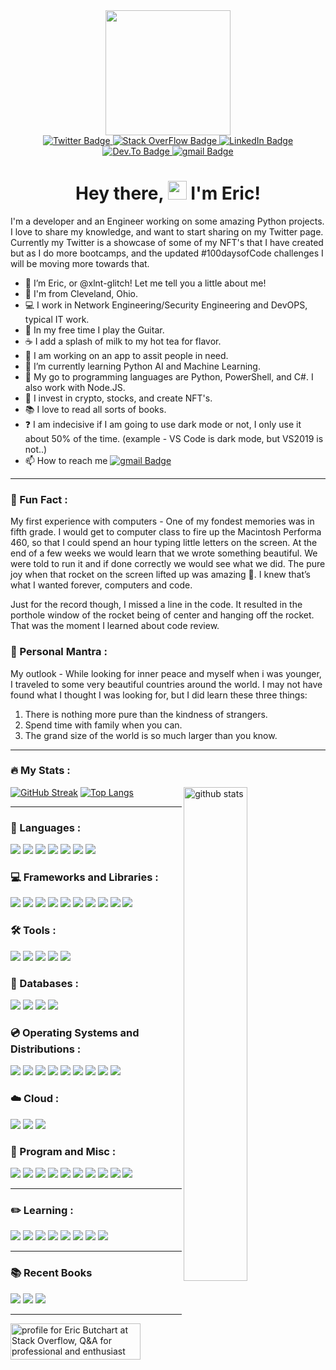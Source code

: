 <div id="header" align="center">
  <img src="https://media0.giphy.com/media/ko7twHhomhk8E/200w.webp?cid=ecf05e47rywule65oqluxe8yjtycog2ok7ctoga3hrqvz28e&rid=200w.webp&ct=g" width="200"/>
</div>
  
<div id="badges" align="center">
  <a href="https://twitter.com/xlnt_glitch">
    <img src="https://img.shields.io/badge/Twitter-blue?style=plastic&logo=twitter&logoColor=white" alt="Twitter Badge"/>
      </a>
  <a href="https://stackoverflow.com/users/14830756/eric-butchart">
    <img src="https://img.shields.io/badge/stack overflow-blue?style=plastic&logo=stackoverflow&logoColor=white" alt="Stack OverFlow Badge"/>
  </a>  
  <a href="">
    <img src="https://img.shields.io/badge/LinkedIn-blue?style=plastic&logo=linkedin&logoColor=white" alt="LinkedIn Badge"/>
  </a>  
  <a href="https://dev.to/xlntglitch">
    <img src="https://img.shields.io/badge/dev.to-blue?style=plastic&logo=dev.to&logoColor=white" alt="Dev.To Badge"/>
  </a>
  </a>  
  <a href="mailto:xlntglitch@gmail.com">
    <img src="https://img.shields.io/badge/gmail-blue?style=plastic&logo=gmail&logoColor=white" alt="gmail Badge"/>
  </a>  
  </div> 
  <div id="views" align="center">
  <img src="https://komarev.com/ghpvc/?username=xlnt-glitch&style=plastic&color=blue" alt=""/>
  </div>
<h1 style="text-align: center;">Hey there, <img src="https://media.giphy.com/media/hvRJCLFzcasrR4ia7z/giphy.gif" width="30px" /> I'm Eric!</h1>


I'm a developer and an Engineer working on some amazing Python projects. I love to share my knowledge, and want to start sharing on my Twitter page. Currently my Twitter is a showcase of some of my NFT's that I have created but as I do more bootcamps, and the updated #100daysofCode challenges I will be moving more towards that. 

- 👋 I’m Eric, or @xlnt-glitch! Let me tell you a little about me!
- 📍 I'm from Cleveland, Ohio.
- 💻 I work in Network Engineering/Security Engineering and DevOPS, typical IT work.
- 🎸 In my free time I play the Guitar.
- ☕️ I add a splash of milk to my hot tea for flavor. 
- 👀 I am working on an app to assit people in need.
- 🌱 I’m currently learning Python AI and Machine Learning.
- 💞️ My go to programming languages are Python, PowerShell, and C#. I also work with Node.JS. 
- 🔐 I invest in crypto, stocks, and create NFT's.
- 📚 I love to read all sorts of books.
- ❓ I am indecisive if I am going to use dark mode or not, I only use it about 50% of the time. (example - VS Code is dark mode, but VS2019 is not..)
- 📫 How to reach me  <a href="mailto:xlntglitch@gmail.com">
    <img src="https://img.shields.io/badge/gmail-blue?style=plastic&logo=gmail&logoColor=white" alt="gmail Badge"/>
  </a>  
  
---
### :speech_balloon: Fun Fact :

My first experience with computers - One of my fondest memories was in fifth grade. I would get to computer class to fire up the Macintosh Performa 460, so that I could spend an hour typing little letters on the screen. At the end of a few weeks we would learn that we wrote something beautiful. We were told to run it and if done correctly we would see what we did. The pure joy when that rocket on the screen lifted up was amazing 🚀. I knew that’s what I wanted forever, computers and code. 


Just for the record though, I missed a line in the code. It resulted in the porthole window of the rocket being of center and hanging off the rocket. That was the moment I learned about code review.

### :thought_balloon: Personal Mantra :
My outlook - While looking for inner peace and myself when i was younger, I traveled to some very beautiful countries around the world. I may not have found what I thought I was looking for, but I did learn these three things: 
  1. There is nothing more pure than the kindness of strangers. 
  2. Spend time with family when you can. 
  3. The grand size of the world is so much larger than you know.

---
### :fire: My Stats :
[![GitHub Streak](http://github-readme-streak-stats.herokuapp.com?user=xlnt-glitch&theme=tokyonight&hide_border=true&date_format=M%20j%5B%2C%20Y%5D)](https://git.io/streak-stats)<img src="https://github-readme-stats.vercel.app/api?username=xlnt-glitch&show_icons=true&theme=tokyonight" alt="github stats" width="45%" align="right"/>
[![Top Langs](https://github-readme-stats.vercel.app/api/top-langs/?username=xlnt-glitch&layout=compact&theme=tokyonight)](https://github.com/anuraghazra/github-readme-stats)


---
### :open_book: Languages :
<div id="languages">
  <img src="https://img.shields.io/badge/Python-blue?style=plastic&logo=python&logoColor=white" />
  <img src="https://img.shields.io/badge/HTML5-blue?style=plastic&logo=html5&logoColor=white" />
  <img src="https://img.shields.io/badge/CSS3-blue?style=plastic&logo=css3&logoColor=white" />
  <img src="https://img.shields.io/badge/JavaScript-blue?style=plastic&logo=javascript&logoColor=F7DF1E" />
  <img src="https://img.shields.io/badge/C%23-blue?style=plastic&logo=c%23logoColor=white" />
  <img src="https://img.shields.io/badge/Go-blue?style=plastic&logo=go&logoColor=white" />
  <img src="https://img.shields.io/badge/Rust-blue?style=plastic&logo=rust&logoColor=white" />
</div> 
  
### :computer: Frameworks and Libraries :
<div id="frameworks" align="left">
  <img src="https://img.shields.io/badge/Node.js-blue?style=plastic&logo=nodedotjs&logoColor=white" />
  <img src="https://img.shields.io/badge/.NET-blue?style=plastic&logo=dotnet&logoColor=white" />
  <img src="https://img.shields.io/badge/Vue.js-blue?style=plastic&logo=vuedotjs&logoColor=4FC08D" />
  <img src="https://img.shields.io/badge/Angular-blue?style=plastic&logo=angular&logoColor=white" />
  <img src="https://img.shields.io/badge/AngularJS-blue?style=plastic&logo=angularjs&logoColor=white" />
  <img src="https://img.shields.io/badge/Bootstrap-blue?style=plastic&logo=bootstrap&logoColor=white" />
  <img src="https://img.shields.io/badge/Django-blue?style=plastic&logo=django&logoColor=white" />
  <img src="https://img.shields.io/badge/Flask-blue?style=plastic&logo=flask&logoColor=white" />
  <img src="https://img.shields.io/badge/nuxt.js-blue?style=plastic&logo=nuxtdotjs&logoColor=white" />
  <img src="https://img.shields.io/badge/next.js-blue?style=plastic&logo=nextdotjs&logoColor=white" />
  </div> 
  
### :hammer_and_wrench: Tools :
<div id="Tools" align="left">  
  <img src="https://img.shields.io/badge/sublime_text-blue.svg?&style=plastic&logo=sublime-text&logoColor=important" />
  <img src="https://img.shields.io/badge/Visual_Studio_Code-blue?style=plastic&logo=visual%20studio%20code&logoColor=white" />
  <img src="https://img.shields.io/badge/Visual_Studio-blue?style=plastic&logo=visual%20studio&logoColor=white" />
  <img src="https://img.shields.io/badge/Atom-blue?style=plastic&logo=Atom&logoColor=white" />
  <img src="https://img.shields.io/badge/Eclipse-blue?style=plastic&logo=eclipse&logoColor=white" /> 
  </div>
  
### :open_file_folder: Databases :
<div id="Databases" align="left"> 
  <img src="https://img.shields.io/badge/MySQL-blue?style=plastice&logo=mysql&logoColor=white" />
  <img src="https://img.shields.io/badge/PostgreSQL-blue?style=plastic&logo=postgresql&logoColor=white" />
  <img src="https://img.shields.io/badge/MongoDB-blue?style=plastice&logo=mongodb&logoColor=white" />
  <img src="https://img.shields.io/badge/SQLite-blue?style=plastic&logo=sqlite&logoColor=white" />
  </div>

### :cd: Operating Systems and Distributions :
<div id="OperatingSystems" align="left">
  <img src="https://img.shields.io/badge/Windows-blue?style=plastic&logo=windows&logoColor=white" />
  <img src="https://img.shields.io/badge/Ubuntu-blue?style=plastic&logo=ubuntu&logoColor=white" />
  <img src="https://img.shields.io/badge/Linux_Mint-blue?style=plastic&logo=linux-mint&logoColor=white" />
  <img src="https://img.shields.io/badge/Alpine_Linux-blue?style=plastic&logo=alpine-linux&logoColor=white" />
  <img src="https://img.shields.io/badge/Arch_Linux-blue?style=plastic&logo=arch-linux&logoColor=white" />
  <img src="https://img.shields.io/badge/Tails%20-blue?&style=plastic&logo=tails&logoColor=white" />
  <img src="https://img.shields.io/badge/Windows_XP-blue?style=plastic&logo=windows-xp&logoColor=white" />
  <img src="https://img.shields.io/badge/Windows_95-blue?style=plastic&logo=windows-95&logoColor=white" />
  <img src="https://img.shields.io/badge/Microsoft_SQL_Server-blue?style=plastic&logo=microsoft-sql-server&logoColor=white" />
</div>
  
### :cloud: Cloud :
<div id="Cloud" align="left">
  <img src="https://img.shields.io/badge/Amazon_AWS-blue?style=plastic&logo=amazon-aws&logoColor=white" />
  <img src="https://img.shields.io/badge/Google_Cloud-blue?style=plastic&logo=google-cloud&logoColor=white" />
  <img src="https://img.shields.io/badge/Microsoft_Azure-blue?style=plastic&logo=microsoft-azure&logoColor=white" />
</div>  

### :abacus: Program and Misc :
<div id="program" align="left">
  <img src="https://img.shields.io/badge/Microsoft_Excel-blue?style=plastic&logo=microsoft-excel&logoColor=white" />
  <img src="https://img.shields.io/badge/Microsoft_PowerPoint-blue?style=plastic&logo=microsoft-powerpoint&logoColor=white" />
  <img src="https://img.shields.io/badge/Microsoft_Access-blue?style=plastic&logo=microsoft-access&logoColor=white" />
  <img src="https://img.shields.io/badge/Microsoft_Office-blue?style=plastic&logo=microsoft-office&logoColor=white" />
  <img src="https://img.shields.io/badge/Microsoft_SharePoint-blue?style=plastic&logo=microsoft-sharepoint&logoColor=white" />
  <img src="https://img.shields.io/badge/Microsoft_Word-blue?style=plastic&logo=microsoft-word&logoColor=white" />
  <img src="https://img.shields.io/badge/Microsoft_Visio-blue?style=plastic&logo=microsoft-visio&logoColor=white" />
  <img src="https://img.shields.io/badge/Microsoft-blue?style=plastic&logo=microsoft&logoColor=white" />
  <img src="https://img.shields.io/badge/SAP-blue?style=plastic&logo=sap&logoColor=whit" />
  <img src="https://img.shields.io/badge/Microsoft_Teams-blue?plastic&logo=microsoft-teams&logoColor=white" />
</div>
  
---
### :pencil2: Learning :

<div id="learning" align="left">
  <img src="https://badgen.net/badge/Jose Portilla/Python Bootcamp/blue" />
  <img src="https://badgen.net/badge/Dr Angela Yu/100 Days of Code Python Bootcamp/blue" />
  <img src="https://badgen.net/badge/Ardit Sulce/Python Mega Course/blue" />
  <img src="https://badgen.net/badge/Al Sweigart/Python Programming/blue" />
  <img src="https://badgen.net/badge/Kirill Eremenko/Machine Learning/blue" />
  <img src="https://badgen.net/badge/Kirill Eremenko/Deep Learning/blue" />
  <img src="https://badgen.net/badge/Maximilian Schwarzmuller/JavaScript Bootcamp/blue" />
  <img src="https://badgen.net/badge/Jose Portilla/Django Bootcamp/blue" />
 </div> 

---
### :books: Recent Books

<div id="book" align="left">
  <img src="https://badgen.net/badge/Hench/By Natalie Zina Walschots/blue" />
  <img src="https://badgen.net/badge/An Absolutely Remarkable Thing/By Hank Green/blue" />
  <img src="https://badgen.net/badge/Automate the Boring Stuff/By Al Sweigart/blue" />
</div>


---

<a href="https://stackoverflow.com/users/14830756/eric-butchart"><img src="https://stackoverflow.com/users/flair/14830756.png?theme=dark" width="208" height="58" alt="profile for Eric Butchart at Stack Overflow, Q&amp;A for professional and enthusiast programmers" title="profile for Eric Butchart at Stack Overflow, Q&amp;A for professional and enthusiast programmers"></a>





<!---
xlnt-glitch/xlnt-glitch is a ✨ special ✨ repository because its `README.md` (this file) appears on your GitHub profile.
You can click the Preview link to take a look at your changes.
--->
